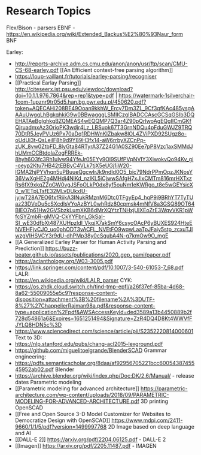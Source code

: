 # Research Topics
Flex/Bison - parsers
EBNF - https://en.wikipedia.org/wiki/Extended_Backus%E2%80%93Naur_form
BNF 

Earley:
- http://reports-archive.adm.cs.cmu.edu/anon/anon/usr/ftp/scan/CMU-CS-68-earley.pdf [[An Efficient context-free parsing algorithm]]
- https://loup-vaillant.fr/tutorials/earley-parsing/recogniser
- [[Practical Earlay Parsing]] http://citeseerx.ist.psu.edu/viewdoc/download?doi=10.1.1.976.7864&rep=rep1&type=pdf | https://watermark-1silverchair-1com-1upznr9tr05d5.han.bg.pwr.edu.pl/450620.pdf?token=AQECAHi208BE49Ooan9kkhW_Ercy7Dm3ZL_9Cf3qfKAc485ysgAAAuUwggLhBgkqhkiG9w0BBwagggLSMIICzgIBADCCAscGCSqGSIb3DQEHATAeBglghkgBZQMEAS4wEQQMP7Q3ar4Z90pQrIwoAgEQgIICmGKfQjruadmxAz3OrioPK3wdjr4Lz_LBSuok67T3GrnNDQu4pFduGWJZ9TRQ70DtR5JeyPVUz6Px70aDq1RDHWnKIZbakw8lOL4ZViPXD92SUgz8o-oUdUi3t-QsLeilF8h9d9Y89H3fx14-aW6rrbyXZCnPp-zUK_8vw0ZtbFD_8lyGta84RTyrA37Z24G1A0SZ90Ee7pP8Vzc1axSMMdJhUMmCCBtdoIaZogFRREk-8hyh6O3fc3Rh1uIvw94YfeJr05EYy9Ol9SUfPVpNVIY3XiwokvQo94Kv_gi-oeyp2Ktu7HB42tEBByC4VLk7tjX5eUGj1jW20-IGMA2hjPYVhqn5uPBuueQgcwIrJk9ndId0O5_bic79NdrPPmOpzJKNosY36VwXgHE2g4MHdj4NlKd_nzlKL5jCjwwSAfgH7xJlxCMTm816mrHXTxzRs6fX9xkqZZgGW0vgJSFoOLkP0dx8yf5ouNm1eKWRgo_t8e5wGEYsicX0_w1ETpLTsfE32MLvDUkxIU-jyjwT28A7EO6fxfRiikA3INukRMznM6Dtc0TFgyEp4_hqP9i9BRhYT7TyTUaz23DVeDu5cSXcdIsVYoAzBYL0whRdz80cpmsk4mNfV8a3GSQ89OT64BIEO7p61Hw2GVSbzkLumXKB6dMrXQYtzTNHxjUlXEoZrE3WqvVKR1pWfcSYZmbR-gMVQ-CkYYFbni_GkSaI-SI_wE30dfbXt487XUHpzldI_VkqjX7akSmY6csycOAcP6yBUXES924HteENVEHFjvCJO_uo0phODT3vACFL_NVEtFO9wqwLaaTpJFaiy5stp_zcxuTJIwzgVIHSVCY3r9dU-dhPMp38y0cSgubA4N-g7kmOw9O_mgE
- [[A Generalized Earley Parser for Human Activity Parsing and Prediction]] https://buzz-beater.github.io/assets/publications/2020_gep_pami/paper.pdf
- https://aclanthology.org/W03-3005.pdf
- https://link.springer.com/content/pdf/10.1007/3-540-61053-7_68.pdf
LALR:
- https://en.wikipedia.org/wiki/LALR_parser
CYK:
- https://os.zhdk.cloud.switch.ch/tind-tmp-epfl/a26f37ef-85ba-4d68-8a62-55009055e5c9?response-content-disposition=attachment%3B%20filename%2A%3DUTF-8%27%27ChappelierRajman98a.pdf&response-content-type=application%2Fpdf&AWSAccessKeyId=ded3589a13b4450889b2f728d54861a6&Expires=1651251494&Signature=ZzR4DQ4D8Kt4WWVfFJYLQ8HDN5c%3D
- https://www.sciencedirect.com/science/article/pii/S2352220814000601
Text to 3D:
- https://nlp.stanford.edu/pubs/chang-acl2015-lexground.pdf
- https://github.com/miguelitoelgrande/BlenderSCAD 
Grammar engineering:
- https://pdfs.semanticscholar.org/8daa/af92956705221bcc6005438745545952ab02.pdf
Blender
- https://archive.blender.org/wiki/index.php/Doc:DK/2.6/Manual/ - release dates
Parametric modeling
- [[Parametric modeling for advanced architecture]] https://parametric-architecture.com/wp-content/uploads/2018/09/PARAMETRIC-MODELING-FOR-ADVANCED-ARCHITECTURE.pdf
3D printing OpenSCAD
- [[Free and Open Source 3-D Model Customizer for Websites to Democratize Design with OpenSCAD]] https://www.mdpi.com/2411-9660/1/1/5/pdf?version=1499997768
2D Image based on deep language and AI
- [[DALL-E 2]] https://arxiv.org/pdf/2204.06125.pdf - DALL-E 2
- [[Imagen]] https://arxiv.org/pdf/2205.11487.pdf - IMAGEN